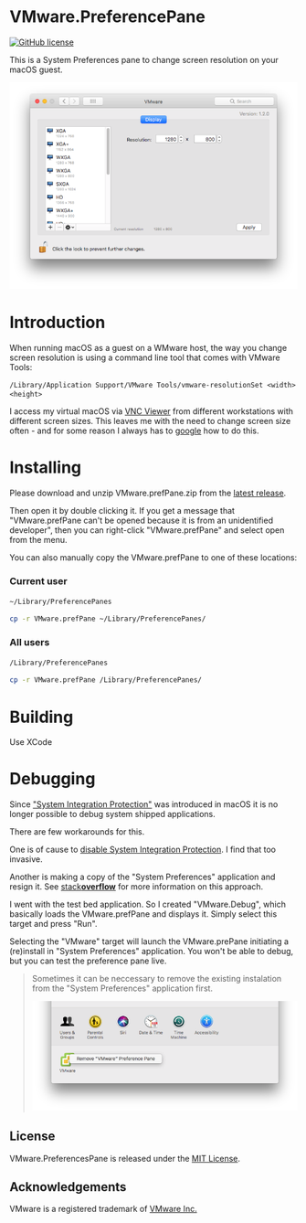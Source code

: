 VMware.PreferencePane
=====================

[![GitHub license](https://img.shields.io/badge/license-MIT-blue.svg)](https://github.com/MarLoe/VMware.PreferencePane/blob/master/LICENSE)

This is a System Preferences pane to change screen resolution on your macOS guest.

![VMware.prefPane](Images/VMware.prefPane.png)

# Introduction
When running macOS as a guest on a WMware host, the way you change screen resolution is using a command line tool that comes with VMware Tools:

```
/Library/Application Support/VMware Tools/vmware-resolutionSet <width> <height>
```

I access my virtual macOS via [VNC Viewer](https://www.realvnc.com/en/connect/download/viewer) from different workstations with different screen sizes. This leaves me with the need to change screen size often - and for some reason I always has to [google](https://www.google.dk/search?q=vmware+osx+change+resolution) how to do this.

# Installing
Please download and unzip VMware.prefPane.zip from the [latest release](https://github.com/MarLoe/VMware.PreferencePane/releases/latest). 

Then open it by double clicking it. If you get a message that "VMware.prefPane can't be opened because it is from an unidentified developer", then you can right-click "VMware.prefPane" and select open from the menu.

You can also manually copy the VMware.prefPane to one of these locations:

### Current user
```~/Library/PreferencePanes```
```bash
cp -r VMware.prefPane ~/Library/PreferencePanes/
```
### All users
```/Library/PreferencePanes```
```bash
cp -r VMware.prefPane /Library/PreferencePanes/
```

# Building
Use XCode

# Debugging
Since ["System Integration Protection"](https://developer.apple.com/library/content/documentation/Security/Conceptual/System_Integrity_Protection_Guide/Introduction/Introduction.html) was introduced in macOS it is no longer possible to debug system shipped applications.

There are few workarounds for this.

One is of cause to [disable System Integration Protection](https://developer.apple.com/library/content/documentation/Security/Conceptual/System_Integrity_Protection_Guide/ConfiguringSystemIntegrityProtection/ConfiguringSystemIntegrityProtection.html). I find that too invasive.

Another is making a copy of the "System Preferences" application and resign it. See [stack**overflow**](https://stackoverflow.com/a/40708258) for more information on this approach.

I went with the test bed application. So I created "VMware.Debug", which basically loads the VMware.prefPane and displays it. Simply select this target and press "Run".

Selecting the "VMware" target will launch the VMware.prePane initiating a (re)install in "System Preferences" application. You won't be able to debug, but you can test the preference pane live.
> Sometimes it can be neccessary to remove the existing instalation from the "System Preferences" application first.
>
>![Remove VMware Preference Pane](Images/VMware.prefPane.remove.png)


License
-------

VMware.PreferencesPane is released under the [MIT License](https://github.com/MarLoe/VMware.PreferencePane/blob/master/LICENSE).


Acknowledgements
----------------
VMware is a registered trademark of [VMware Inc.](http://vmware.com)